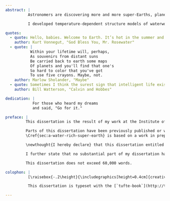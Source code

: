 ```yaml
---
abstract: |
          Astronomers are discovering more and more super-Earths, planets around other stars whose sizes and masses lie somewhere between those of Earth and Neptune. We would like constraints on their composition to investigate whether they are more similar to rocky Earth or gaseous Neptune. To do this we need numerical models of their interiors. These models often exclude any thermal effects, a choice justified by noting that a heated rocky planet expands by only a small amount. But this is not necessarily true for planets with thick oceans or watery atmospheres. Water has a rich and interesting thermal behaviour: at high pressure and temperature it can be in any of several exotic plasma and ice phases. Planets with thick water layers, known as waterworlds, cannot therefore be accurately represented by models that treat them as cold spheres. But understanding how waterworlds vary in size and structure is important as we seek to interpret new observations of super-Earths.

          I developed temperature-dependent structure models of waterworlds, treating both the interior structure and the atmosphere and including both internal and external heating. In doing so, I synthesized an improved equation of state for water to better capture how it behaves when heated or pressurised. Using these models, I show the following: heat can significantly affect a watery planet’s size and structure; these planets can have large and diffuse yet opaque atmospheres; and a planet can have a hot extended steam atmosphere even if only moderately heated from the inside. My models are simpler than those based on energy transfer codes, yet are fast to evaluate and still capture thermal behaviour trends appropriately. I therefore suggest that they would be ideally suited to use in statistical models of planetary systems. I also explore how a planet might change size if it migrates or exists in an elliptical orbit, consider the astrobiological implications of heating a watery planet, and present the results of applying these models to a recently-discovered potential waterworld.

quotes:
  - quote: Hello, babies. Welcome to Earth. It’s hot in the summer and cold in the winter. It’s round and wet and crowded. At the outside, babies, you’ve got about a hundred years here. There’s only one rule that I know of, babies—God damn it, you’ve got to be kind.
    author: Kurt Vonnegut, "God Bless You, Mr. Rosewater"
  - quote: |
           Within your lifetime will, perhaps,  
           As souvenirs from distant suns  
           Be carried back to earth some maps  
           Of planets and you'll find that one's  
           So hard to color that you've got  
           To use five crayons. Maybe, not.
    author: Marlow Sholander, "Maybe"
  - quote: Sometimes I think the surest sign that intelligent life exists elsewhere in the universe is that none of it has tried to contact us.
    author: Bill Watterson, "Calvin and Hobbes"

dedication: |
            For those who heard my dreams  
            and said, "Go for it."

preface: |
         This dissertation is the result of my work at the Institute of Astronomy between October 2013 and December 2016 under the guidance of Nikku Madhusudhan. Though all the text is mine, some of it is based on work for which he, Ian Parry and Christopher Tout have provided advice and/or editing. All external sources of data are referenced in the text; all figures are my own except where indicated; and any errors or omissions are mine.

         Parts of this dissertation have been previously published or will be submitted for publication. \Cref{sec:an-improved-water-equation-of-state,sec:watery-planet-interiors} were published as "In hot water: effects of temperature-dependent interiors on the radii of water-rich super-Earths".^[@Thomas2016] \Cref{sec:heating-and-the-atmosphere,sec:phase-structure-and-migration} are to be submitted as "Internal heating of watery super-Earths".^[Thomas & Madhusudhan, in prep.]
         \Cref{sec:a-water-rich-super-earth} is based on a work in preparation;^[Shorttle, Madhusudhan and Thomas, in prep.] I contributed the interior structure models and wrote the chapter but the figures and analysis are courtesy of Oliver Shorttle.

         \newthought{I hereby declare} that this dissertation entitled "Internal and atmospheric structures of heated watery super-Earths" is the result of my own work and includes nothing which is the outcome of work done in collaboration except as declared in this Preface and specified in the text. It is not substantially the same as any that I have submitted or is being concurrently submitted for a degree or diploma or other qualification at the University of Cambridge or any other University or similar institution.

         I further state that no substantial part of my dissertation has already been submitted or is being concurrently submitted for any such degree, diploma or other qualification at the University of Cambridge or any other University or similar institution.

         This dissertation does not exceed 60,000 words.

colophon: |
          [\raisebox{-.2\height}{\includegraphics[height=0.4cm]{creativecommons.pdf}}](http://creativecommons.org/licenses/by/4.0/) This work is licensed under a [Creative Commons Attribution 4.0 International License.](http://creativecommons.org/licenses/by/4.0/)

          This dissertation is typeset with the [`tufte-book`](http://tufte-latex.github.io/tufte-latex/) \LaTeX\xspace class. It uses Markdown source, the [`Pandoc`](http://www.pandoc.org) document converter, and a custom template. The source code, including Jupyter notebooks containing all my figures, is available at [www.github.com/swt30/thesis](www.github.com/swt30/thesis).

---
```

